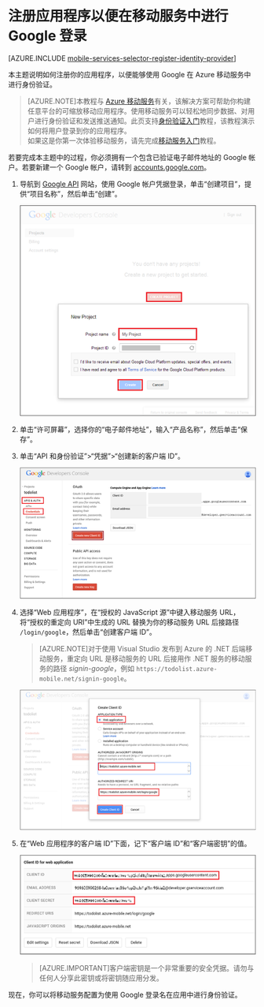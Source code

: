 <properties 
	pageTitle="注册以进行 Google 身份验证 - 移动服务" 
	description="了解如何注册你的应用程序，以便使用 Google 在 Azure 移动服务中进行身份验证。" 
	services="mobile-services" 
	documentationCenter="android" 
	authors="ggailey777" 
	manager="dwrede" 
	editor=""/>

<tags 
	ms.service="mobile-services" 
	ms.date="06/11/2015" 
	wacn.date="10/03/2015"/>

# 注册应用程序以便在移动服务中进行 Google 登录

[AZURE.INCLUDE [mobile-services-selector-register-identity-provider](../includes/mobile-services-selector-register-identity-provider.md)]

本主题说明如何注册你的应用程序，以便能够使用 Google 在 Azure 移动服务中进行身份验证。

>[AZURE.NOTE]本教程与 [Azure 移动服务](/home/features/identity/)有关，该解决方案可帮助你构建任意平台的可缩放移动应用程序。使用移动服务可以轻松地同步数据、对用户进行身份验证和发送推送通知。此页支持[身份验证入门](/documentation/articles/mobile-services-ios-get-started-users)教程，该教程演示如何将用户登录到你的应用程序。<br/>如果这是你第一次体验移动服务，请先完成[移动服务入门](/documentation/articles/mobile-services-ios-get-started)教程。

若要完成本主题中的过程，你必须拥有一个包含已验证电子邮件地址的 Google 帐户。若要新建一个 Google 帐户，请转到 <a href="http://go.microsoft.com/fwlink/p/?LinkId=268302" target="_blank">accounts.google.com</a>。

1. 导航到 <a href="http://go.microsoft.com/fwlink/p/?LinkId=268303" target="_blank">Google API</a> 网站，使用 Google 帐户凭据登录，单击“创建项目”，提供“项目名称”，然后单击“创建”。

   	![Google API 新项目](./media/mobile-services-how-to-register-google-authentication/mobile-services-google-new-project.png)

2. 单击“许可屏幕”，选择你的“电子邮件地址”，输入“产品名称”，然后单击“保存”。

3. 单击“API 和身份验证”>“凭据”>“创建新的客户端 ID”。

   	![创建新的客户端 ID](./media/mobile-services-how-to-register-google-authentication/mobile-services-google-create-client.png)

4. 选择“Web 应用程序”，在“授权的 JavaScript 源”中键入移动服务 URL，将“授权的重定向 URI”中生成的 URL 替换为你的移动服务 URL 后接路径 `/login/google`，然后单击“创建客户端 ID”。

	>[AZURE.NOTE]对于使用 Visual Studio 发布到 Azure 的 .NET 后端移动服务，重定向 URL 是移动服务的 URL 后接用作 .NET 服务的移动服务的路径 _signin-google_，例如 `https://todolist.azure-mobile.net/signin-google`。

   	![](./media/mobile-services-how-to-register-google-authentication/mobile-services-google-create-client2.png)

5. 在“Web 应用程序的客户端 ID”下面，记下“客户端 ID”和“客户端密钥”的值。

   	![客户端凭据](./media/mobile-services-how-to-register-google-authentication/mobile-services-google-create-client3.png)

    >[AZURE.IMPORTANT]客户端密钥是一个非常重要的安全凭据。请勿与任何人分享此密钥或将密钥随应用分发。

现在，你可以将移动服务配置为使用 Google 登录名在应用中进行身份验证。

<!-- Anchors. -->

<!-- Images. -->

<!-- URLs. -->

[Google API]: http://go.microsoft.com/fwlink/p/?LinkId=268303
[身份验证入门]: /documentation/articles/mobile-services-windows-store-dotnet-get-started-users/

[Azure 管理门户]: https://manage.windowsazure.cn/
<!---HONumber=71-->